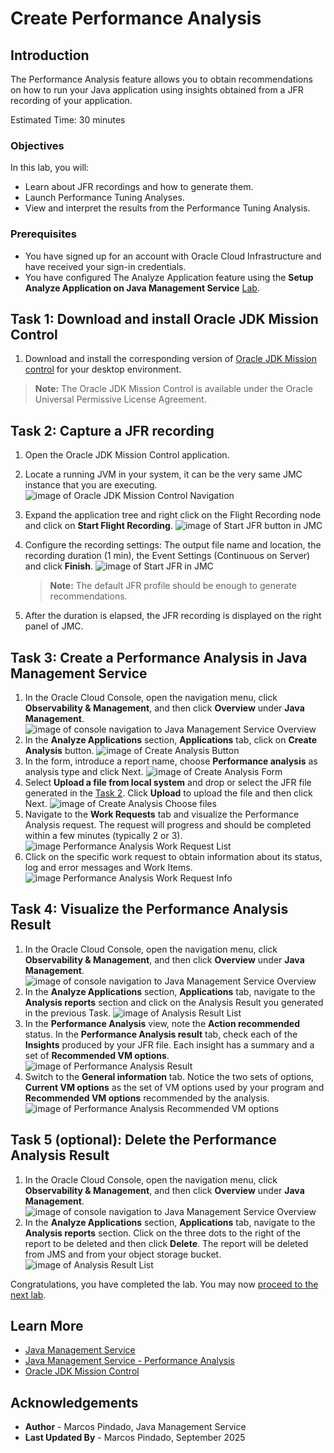 # Create Performance Analysis

## Introduction

The Performance Analysis feature allows you to obtain recommendations on how to run your Java application using insights obtained from a JFR recording of your application.

Estimated Time: 30 minutes

### Objectives

In this lab, you will:

* Learn about JFR recordings and how to generate them.
* Launch Performance Tuning Analyses.
* View and interpret the results from the Performance Tuning Analysis.

### Prerequisites

* You have signed up for an account with Oracle Cloud Infrastructure and have received your sign-in credentials.
* You have configured The Analyze Application feature using the **Setup Analyze Application on Java Management Service** [Lab](?lab=setup-analyze-applications-on-java-management-service).

## Task 1: Download and install Oracle JDK Mission Control

1. Download and install the corresponding version of [Oracle JDK Mission control](https://www.oracle.com/java/technologies/jdk-mission-control.html) for your desktop environment.

> **Note:** The Oracle JDK Mission Control is available under the Oracle Universal Permissive License Agreement.

## Task 2: Capture a JFR recording

1. Open the Oracle JDK Mission Control application.
2. Locate a running JVM in your system, it can be the very same JMC instance that you are executing.
![image of Oracle JDK Mission Control Navigation](images/jmc-jvm-browser.png)
3. Expand the application tree and right click on the Flight Recording node and click on **Start Flight Recording**.
![image of Start JFR button in JMC](images/start-jfr-button.png)
4. Configure the recording settings: The output file name and location, the recording duration (1 min), the Event Settings (Continuous on Server) and click **Finish**.
![image of Start JFR in JMC](images/start-jfr-recording.png)
   > **Note:** The default JFR profile should be enough to generate recommendations.

5. After the duration is elapsed, the JFR recording is displayed on the right panel of JMC.

## Task 3: Create a Performance Analysis in Java Management Service

1. In the Oracle Cloud Console, open the navigation menu, click **Observability & Management**, and then click **Overview** under **Java Management**.
![image of console navigation to Java Management Service Overview](../common/images/console-navigate-jms.png)
2. In the **Analyze Applications** section, **Applications** tab, click on **Create Analysis** button.
![image of Create Analysis Button](../common/images/analyze-apps-button.png)
3. In the form, introduce a report name, choose **Performance analysis** as analysis type and click Next.
![image of Create Analysis Form](images/performance-tuning-start.png)
4. Select **Upload a file from local system** and drop or select the JFR file generated in the [Task 2](#task-2-capture-a-jfr-recording). Click **Upload** to upload the file and then click Next.
![image of Create Analysis Choose files](images/performance-tuning-choose-files.png)
5. Navigate to the **Work Requests** tab and visualize the Performance Analysis request. The request will progress and should be completed within a few minutes (typically 2 or 3).
![image Performance Analysis Work Request List](images/performance-tuning-work-request.png)
6. Click on the specific work request to obtain information about its status, log and error messages and Work Items.
![image Performance Analysis Work Request Info](images/performance-tuning-wr-info.png)

## Task 4: Visualize the Performance Analysis Result

1. In the Oracle Cloud Console, open the navigation menu, click **Observability & Management**, and then click **Overview** under **Java Management**.
![image of console navigation to Java Management Service Overview](../common/images/console-navigate-jms.png)
2. In the **Analyze Applications** section, **Applications** tab, navigate to the **Analysis reports** section and click on the Analysis Result you generated in the previous Task.
![image of Analysis Result List](images/analysis-report-list.png)
3. In the **Performance Analysis** view, note the **Action recommended** status. In the **Performance Analysis result** tab, check each of the **Insights** produced by your JFR file. Each insight has a summary and a set of **Recommended VM options**.
![image of Performance Analysis Result](images/performance-analysis-result.png)
4. Switch to the **General information** tab. Notice the two sets of options, **Current VM options** as the set of VM options used by your program and **Recommended VM options** recommended by the analysis.
![image of Performance Analysis Recommended VM options](images/recommend-vm-options.png)

## Task 5 (optional): Delete the Performance Analysis Result

1. In the Oracle Cloud Console, open the navigation menu, click **Observability & Management**, and then click **Overview** under **Java Management**.
![image of console navigation to Java Management Service Overview](../common/images/console-navigate-jms.png)
2. In the **Analyze Applications** section, **Applications** tab, navigate to the **Analysis reports** section. Click on the three dots to the right of the report to be deleted and then click **Delete**. The report will be deleted from JMS and from your object storage bucket.
![image of Analysis Result List](images/performance-analysis-delete.png)

Congratulations, you have completed the lab. You may now [proceed to the next lab](#next).

## Learn More

* [Java Management Service](https://docs.oracle.com/en-us/iaas/jms/index.html)
* [Java Management Service - Performance Analysis](https://docs.oracle.com/en-us/iaas/jms/doc/performance-analysis-definition.html)
* [Oracle JDK Mission Control](https://www.oracle.com/java/technologies/jdk-mission-control.html)

## Acknowledgements

* **Author** - Marcos Pindado, Java Management Service
* **Last Updated By** - Marcos Pindado, September 2025
